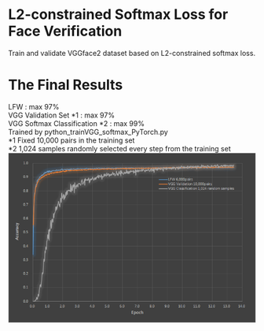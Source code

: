 # L2-constrained Softmax Loss for Face Verification
Train and validate VGGface2 dataset based on L2-constrained softmax loss.

# The Final Results 

LFW : max 97%  
VGG Validation Set *1 : max 97%  
VGG Softmax Classification *2 : max 99%  
Trained by python_trainVGG_softmax_PyTorch.py  
*1 Fixed 10,000 pairs in the training set    
*2 1,024 samples randomly selected every step from the training set  
![Alt text]( ./LFWvalid.png "Accuracy")
